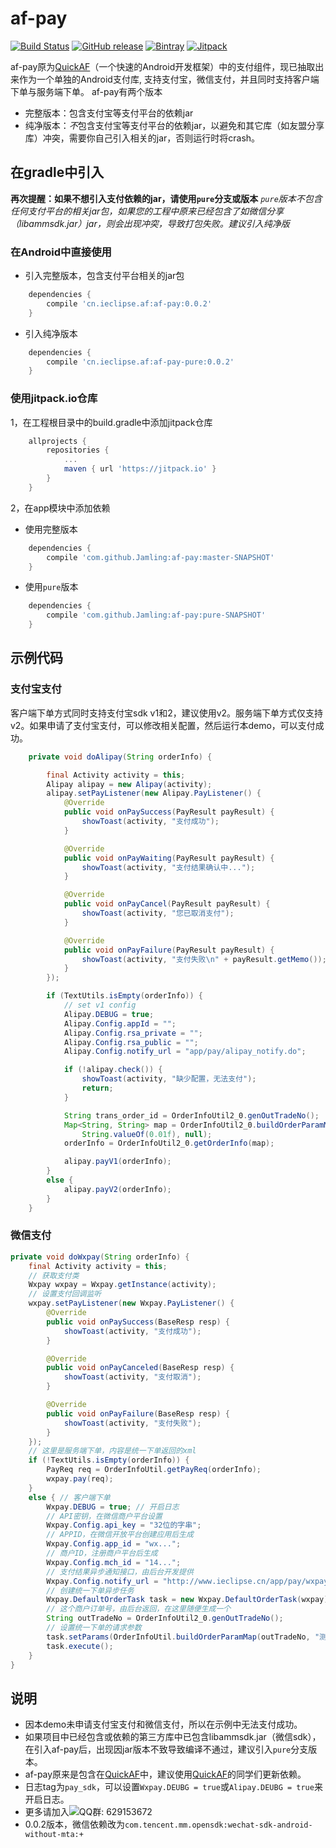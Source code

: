 # af-pay
[![Build Status](https://travis-ci.org/Jamling/af-pay.svg?branch=master)](https://travis-ci.org/Jamling/af-pay)
[![GitHub release](https://img.shields.io/github/release/jamling/af-pay.svg?maxAge=3600)](https://github.com/Jamling/af-pay)
[![Bintray](https://img.shields.io/bintray/v/jamling/maven/af-pay.svg?maxAge=86400)](https://bintray.com/jamling/maven/af-pay)
[![Jitpack](https://jitpack.io/v/Jamling/af-pay.svg)](https://jitpack.io/#Jamling/af-pay)

af-pay原为[QuickAF]（一个快速的Android开发框架）中的支付组件，现已抽取出来作为一个单独的Android支付库, 支持支付宝，微信支付，并且同时支持客户端下单与服务端下单。
af-pay有两个版本
- 完整版本：包含支付宝等支付平台的依赖jar
- 纯净版本：*不*包含支付宝等支付平台的依赖jar，以避免和其它库（如友盟分享库）冲突，需要你自己引入相关的jar，否则运行时将crash。

## 在gradle中引入
**再次提醒：如果不想引入支付依赖的jar，请使用`pure`分支或版本**
*`pure`版本不包含任何支付平台的相关jar包，如果您的工程中原来已经包含了如微信分享（libammsdk.jar）jar，则会出现冲突，导致打包失败。建议引入纯净版*

### 在Android中直接使用

- 引入完整版本，包含支付平台相关的jar包
```gradle
    dependencies {
        compile 'cn.ieclipse.af:af-pay:0.0.2'
    }
```
- 引入纯净版本
```gradle
    dependencies {
        compile 'cn.ieclipse.af:af-pay-pure:0.0.2'
    }
```

### 使用jitpack.io仓库

1，在工程根目录中的build.gradle中添加jitpack仓库

```gradle
    allprojects {
        repositories {
            ...
            maven { url 'https://jitpack.io' }
        }
    }
```

2，在app模块中添加依赖

- 使用完整版本
```gradle
    dependencies {
        compile 'com.github.Jamling:af-pay:master-SNAPSHOT'
    }
```
- 使用`pure`版本
```gradle
    dependencies {
        compile 'com.github.Jamling:af-pay:pure-SNAPSHOT'
    }
```

## 示例代码
### 支付宝支付
客户端下单方式同时支持支付宝sdk v1和2，建议使用v2。服务端下单方式仅支持v2。如果申请了支付宝支付，可以修改相关配置，然后运行本demo，可以支付成功。
```java
    private void doAlipay(String orderInfo) {

        final Activity activity = this;
        Alipay alipay = new Alipay(activity);
        alipay.setPayListener(new Alipay.PayListener() {
            @Override
            public void onPaySuccess(PayResult payResult) {
                showToast(activity, "支付成功");
            }

            @Override
            public void onPayWaiting(PayResult payResult) {
                showToast(activity, "支付结果确认中...");
            }

            @Override
            public void onPayCancel(PayResult payResult) {
                showToast(activity, "您已取消支付");
            }

            @Override
            public void onPayFailure(PayResult payResult) {
                showToast(activity, "支付失败\n" + payResult.getMemo());
            }
        });

        if (TextUtils.isEmpty(orderInfo)) {
            // set v1 config
            Alipay.DEBUG = true;
            Alipay.Config.appId = "";
            Alipay.Config.rsa_private = "";
            Alipay.Config.rsa_public = "";
            Alipay.Config.notify_url = "app/pay/alipay_notify.do";

            if (!alipay.check()) {
                showToast(activity, "缺少配置，无法支付");
                return;
            }

            String trans_order_id = OrderInfoUtil2_0.genOutTradeNo();
            Map<String, String> map = OrderInfoUtil2_0.buildOrderParamMap(trans_order_id, "测试支付", "测试商品1，测试商品2",
                String.valueOf(0.01f), null);
            orderInfo = OrderInfoUtil2_0.getOrderInfo(map);

            alipay.payV1(orderInfo);
        }
        else {
            alipay.payV2(orderInfo);
        }
    }
```

### 微信支付
```java
private void doWxpay(String orderInfo) {
    final Activity activity = this;
    // 获取支付类
    Wxpay wxpay = Wxpay.getInstance(activity);
    // 设置支付回调监听
    wxpay.setPayListener(new Wxpay.PayListener() {
        @Override
        public void onPaySuccess(BaseResp resp) {
            showToast(activity, "支付成功");
        }

        @Override
        public void onPayCanceled(BaseResp resp) {
            showToast(activity, "支付取消");
        }

        @Override
        public void onPayFailure(BaseResp resp) {
            showToast(activity, "支付失败");
        }
    });
    // 这里是服务端下单，内容是统一下单返回的xml
    if (!TextUtils.isEmpty(orderInfo)) {
        PayReq req = OrderInfoUtil.getPayReq(orderInfo);
        wxpay.pay(req);
    }
    else { // 客户端下单
        Wxpay.DEBUG = true; // 开启日志
        // API密钥，在微信商户平台设置
        Wxpay.Config.api_key = "32位的字串";
        // APPID，在微信开放平台创建应用后生成
        Wxpay.Config.app_id = "wx...";
        // 商户ID，注册商户平台后生成
        Wxpay.Config.mch_id = "14...";
        // 支付结果异步通知接口，由后台开发提供
        Wxpay.Config.notify_url = "http://www.ieclipse.cn/app/pay/wxpay_notify.do";
        // 创建统一下单异步任务
        Wxpay.DefaultOrderTask task = new Wxpay.DefaultOrderTask(wxpay);
        // 这个商户订单号，由后台返回，在这里随便生成一个
        String outTradeNo = OrderInfoUtil2_0.genOutTradeNo();
        // 设置统一下单的请求参数
        task.setParams(OrderInfoUtil.buildOrderParamMap(outTradeNo, "测试支付", "", "1", null, null, null));
        task.execute();
    }
}
```

## 说明

- 因本demo未申请支付宝支付和微信支付，所以在示例中无法支付成功。
- 如果项目中已经包含或依赖的第三方库中已包含libammsdk.jar（微信sdk），在引入af-pay后，出现因jar版本不致导致编译不通过，建议引入`pure`分支版本。
- af-pay原来是包含在[QuickAF]中，建议使用[QuickAF]的同学们更新依赖。
- 日志tag为`pay_sdk`，可以设置`Wxpay.DEUBG = true`或`Alipay.DEUBG = true`来开启日志。
- 更多请加入![QQ群: 629153672](http://dl.ieclipse.cn/screenshots/quickaf_group.png)
- 0.0.2版本，微信依赖改为`com.tencent.mm.opensdk:wechat-sdk-android-without-mta:+`

[QuickAF]: https://github.com/Jamling/QuickAF
